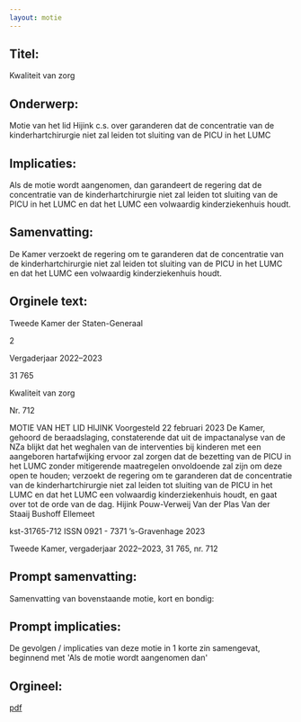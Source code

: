 ```yaml
---
layout: motie
---
```

## Titel:
Kwaliteit van zorg 
## Onderwerp:
Motie van het lid Hijink c.s. over garanderen dat de concentratie van de kinderhartchirurgie niet zal leiden tot sluiting van de PICU in het LUMC
## Implicaties:

Als de motie wordt aangenomen, dan garandeert de regering dat de concentratie van de kinderhartchirurgie niet zal leiden tot sluiting van de PICU in het LUMC en dat het LUMC een volwaardig kinderziekenhuis houdt.
## Samenvatting:

De Kamer verzoekt de regering om te garanderen dat de concentratie van de kinderhartchirurgie niet zal leiden tot sluiting van de PICU in het LUMC en dat het LUMC een volwaardig kinderziekenhuis houdt.
## Orginele text:


Tweede Kamer der Staten-Generaal

2

Vergaderjaar 2022–2023

31 765

Kwaliteit van zorg

Nr. 712

MOTIE VAN HET LID HIJINK
Voorgesteld 22 februari 2023
De Kamer,
gehoord de beraadslaging,
constaterende dat uit de impactanalyse van de NZa blijkt dat het
weghalen van de interventies bij kinderen met een aangeboren hartafwijking ervoor zal zorgen dat de bezetting van de PICU in het LUMC
zonder mitigerende maatregelen onvoldoende zal zijn om deze open te
houden;
verzoekt de regering om te garanderen dat de concentratie van de
kinderhartchirurgie niet zal leiden tot sluiting van de PICU in het LUMC en
dat het LUMC een volwaardig kinderziekenhuis houdt,
en gaat over tot de orde van de dag.
Hijink
Pouw-Verweij
Van der Plas
Van der Staaij
Bushoff
Ellemeet

kst-31765-712
ISSN 0921 - 7371
’s-Gravenhage 2023

Tweede Kamer, vergaderjaar 2022–2023, 31 765, nr. 712


## Prompt samenvatting:
Samenvatting van bovenstaande motie, kort en bondig:


## Prompt implicaties:
De gevolgen / implicaties van deze motie in 1 korte zin samengevat, beginnend met 'Als de motie wordt aangenomen dan' 

## Orgineel:
[pdf](https://gegevensmagazijn.tweedekamer.nl/OData/v4/2.0/Document(7a212bf8-2744-4249-bb91-dce4f455ce64)/resource)
